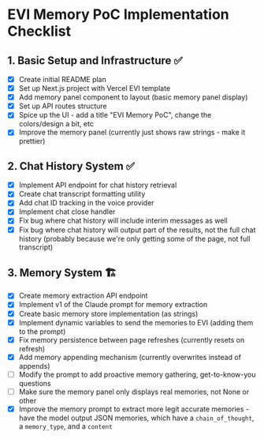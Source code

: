 # EVI Memory PoC Implementation Checklist

## 1. Basic Setup and Infrastructure ✅

- [x] Create initial README plan
- [x] Set up Next.js project with Vercel EVI template
- [x] Add memory panel component to layout (basic memory panel display)
- [x] Set up API routes structure
- [x] Spice up the UI - add a title "EVI Memory PoC", change the colors/design a bit, etc
- [x] Improve the memory panel (currently just shows raw strings - make it prettier)

## 2. Chat History System ✅

- [x] Implement API endpoint for chat history retrieval
- [x] Create chat transcript formatting utility
- [x] Add chat ID tracking in the voice provider
- [x] Implement chat close handler
- [x] Fix bug where chat history will include interim messages as well
- [x] Fix bug where chat history will output part of the results, not the full chat history (probably because we're only getting some of the page, not full transcript)

## 3. Memory System 🏗️

- [x] Create memory extraction API endpoint
- [x] Implement v1 of the Claude prompt for memory extraction
- [x] Create basic memory store implementation (as strings)
- [x] Implement dynamic variables to send the memories to EVI (adding them to the prompt)
- [x] Fix memory persistence between page refreshes (currently resets on refresh)
- [x] Add memory appending mechanism (currently overwrites instead of appends)
- [ ] Modify the prompt to add proactive memory gathering, get-to-know-you questions
- [ ] Make sure the memory panel only displays real memories, not None or other
- [x] Improve the memory prompt to extract more legit accurate memories - have the model output JSON memories, which have a `chain_of_thought`, a `memory_type`, and a `content`